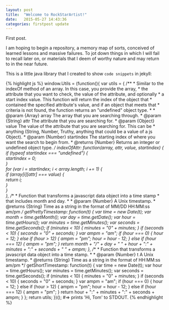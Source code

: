 ```yaml
---
layout: post
title:  "Welcome to RockStarArtist!"
date:   2015-05-27 14:43:36
categories: firstpost update
---
```

First post.

I am hoping to begin a repository, a memory map of sorts, conceived of learned lessons and massive failures. To jot
down things in which I will fail to recall later on, or materials that I deem of worthy nature and may return to in 
the near future.

This is a little java library that I created to show `code snippets` in jekyll:

{% highlight js %}
window.Utils = (function(){
    var utils = {
        /**
         * Similar to the indexOf method of an array. In this case, you provide the array,
         * the attribute that you want to check, the value of the attribute, and optionally
         * a start index value. This function will return the index of the object that
         * contained the specified attribute's value, and if an object that meets that
         * criteria is not found, the function returns an "undefined" object type.
         * 
         * @param {Array} array The array that you are searching through.
         * @param {String} attr The attribute that you are searching for.
         * @param {Object} value The value of the attribute that you are searching for.  This can be
         *      anything (String, Number, Truthy, anything that could be a value of a js Object).
         * @param {Number} startindex The starting index of where you want the search to begin from.
         * @returns {Number} Returns an integer or undefined object type.
         */
        indexOfAttr: function(array, attr, value, startindex) {        
            if (typeof startindex === "undefined") {        
                startindex = 0;     
            }       
            for (var i = startindex; i < array.length; i += 1) {        
                if (array[i][attr] === value) {     
                    return i;       
                }       
            }       
        },
        /**
         * Function that transforms a javascript data object into a time stamp
         * that includes month and day.
         * 
         * @param {Number} A Unix timestamp.
         * @returns {String} Time as a string in the format of MM/DD HH:MM:ss am/pm
         */
         getPrettyTimestamp: function(t) {
            var time = new Date(t);
            var month = time.getMonth();
            var day = time.getDate();
            var hour = time.getHours();
            var minutes = time.getMinutes();
            var seconds = time.getSeconds();
            if (minutes < 10) {
                minutes = "0" + minutes;
            }
            if (seconds < 10) {
                seconds = "0" + seconds;
            }
            var ampm = "am";
            if (hour === 0) {
                hour = 12;
            } else if (hour > 12) {
                ampm = "pm";
                hour = hour - 12;
            } else if (hour === 12) {
                ampm = "pm";
            }
            return month + "/" + day + " " + hour + ":" + minutes + ":" + seconds + " " + ampm;
        },
        /**
         * Function that transforms a javascript data object into a time stamp.
         * 
         * @param {Number} t A Unix timestamp.
         * @returns {String} Time as a string in the format of HH:MM:ss am/pm
         */
        getShortTimestamp: function(t) {
            var time = new Date(t);
            var hour = time.getHours();
            var minutes = time.getMinutes();
            var seconds = time.getSeconds();
            if (minutes < 10) {
                minutes = "0" + minutes;
            }
            if (seconds < 10) {
                seconds = "0" + seconds;
            }
            var ampm = "am";
            if (hour === 0) {
                hour = 12;
            } else if (hour > 12) {
                ampm = "pm";
                hour = hour - 12;
            } else if (hour === 12) {
                ampm = "pm";
            }
            return hour + ":" + minutes + ":" + seconds + ampm;
        }
    };
    return utils;
})(); 
#=> prints 'Hi, Tom' to STDOUT.
{% endhighlight %}

